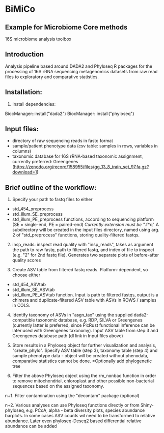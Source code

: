 # BiMiCo

## Example for Microbiome Core methods

16S microbiome analysis toolbox

## Introduction

Analysis pipeline based around DADA2 and Phyloseq R packages for the processing of 16S rRNA sequencing metagenomics datasets  from raw read files to exploratory and comparative statistics. 

## Installation:

1. Install dependencies:

BiocManager::install("dada2")
BiocManager::install("phyloseq")

## Input files:

* directory of raw sequencing reads in fastq format
* sample/patient phenotype data (csv table: samples in rows, variables in columns)
* taxonomic database for 16S rRNA-based taxonomic assignment, currently preferred: Greengenes (https://zenodo.org/record/158955/files/gg_13_8_train_set_97.fa.gz?download=1)

## Brief outline of the workflow:

1. Specify your path to fastq files to either
  + std_454_preprocess
  + std_illum_SE_preprocess
  + std_illum_PE_preprocess
    functions, according to sequencing platform (SE = single-end, PE = paired-end) *Currently extension must be "*.f*q"
    A subdirectory will be created in the input files directory, named using arg. 2 of "std_preprocess" functions, storing quality-filtered fastqs.
  
2. insp_reads: inspect read quality with "insp_reads", takes as argument the path to raw fastq, path to filtered fastq, and index of file to inspect (e.g. "2" for 2nd fastq file). Generates two separate plots of before-after quality scores

3. Create ASV table from filtered fastq reads. Platform-dependent, so choose either
  + std_454_ASVtab
  + std_illum_SE_ASVtab
  + std_illum_PE_ASVtab
  function. Input is path to filtered fastqs, output is a chimera and duplicate-filtered ASV table with ASVs in ROWS / samples in COLS.
  
4. Identify taxonomy of ASVs in "asgn_tax" using the supplied dada2-compatible taxonomic database, e.g. RDP, SILVA or Greengenes (currently latter is preferred, since PicRust functional inference can be later used with Greengenes taxonomy). Input ASV table from step 3 and Greengenes database path (dl link in Input files above)

5. Store results in a Phyloseq object for further visualization and analysis, "create_phylo". Specify ASV table (step 3), taxonomy table (step 4) and sample phenotype data - object will be created without phenodata, comparative statistics cannot be done. *Optionally add phylogenetic tree

6. Filter the above Phyloseq object using the rm_nonbac function in order to remove mitochondrial, chloroplast and other possible non-bacterial sequences based on the assigned taxonomy.  


n+1. Filter contamination using the "decontam" package (optional)

n+2. Various analyses can use Phyloseq functions directly or from Shiny-phyloseq, e.g. PCoA, alpha - beta diversity plots, species abundance barplots. In some cases ASV counts wil need to be transformed to relative abundance. Later even phyloseq-Deseq2 based differential relative abundance can be added  
